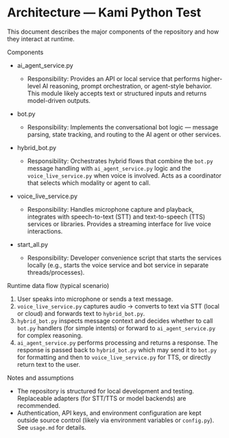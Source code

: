 # Architecture — Kami Python Test

This document describes the major components of the repository and how they interact at runtime.

Components

- ai_agent_service.py

  - Responsibility: Provides an API or local service that performs higher-level AI reasoning, prompt orchestration, or agent-style behavior. This module likely accepts text or structured inputs and returns model-driven outputs.

- bot.py

  - Responsibility: Implements the conversational bot logic — message parsing, state tracking, and routing to the AI agent or other services.

- hybrid_bot.py

  - Responsibility: Orchestrates hybrid flows that combine the `bot.py` message handling with `ai_agent_service.py` logic and the `voice_live_service.py` when voice is involved. Acts as a coordinator that selects which modality or agent to call.

- voice_live_service.py

  - Responsibility: Handles microphone capture and playback, integrates with speech-to-text (STT) and text-to-speech (TTS) services or libraries. Provides a streaming interface for live voice interactions.

- start_all.py
  - Responsibility: Developer convenience script that starts the services locally (e.g., starts the voice service and bot service in separate threads/processes).

Runtime data flow (typical scenario)

1. User speaks into microphone or sends a text message.
2. `voice_live_service.py` captures audio → converts to text via STT (local or cloud) and forwards text to `hybrid_bot.py`.
3. `hybrid_bot.py` inspects message context and decides whether to call `bot.py` handlers (for simple intents) or forward to `ai_agent_service.py` for complex reasoning.
4. `ai_agent_service.py` performs processing and returns a response. The response is passed back to `hybrid_bot.py` which may send it to `bot.py` for formatting and then to `voice_live_service.py` for TTS, or directly return text to the user.

Notes and assumptions

- The repository is structured for local development and testing. Replaceable adapters (for STT/TTS or model backends) are recommended.
- Authentication, API keys, and environment configuration are kept outside source control (likely via environment variables or `config.py`). See `usage.md` for details.
